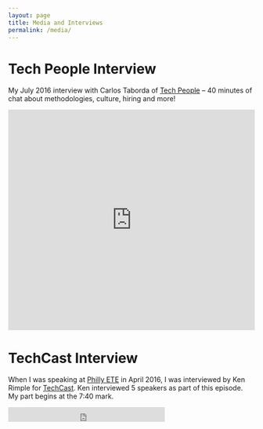 ```yaml
---
layout: page
title: Media and Interviews
permalink: /media/
---
```


Tech People Interview
=====================

My July 2016 interview with Carlos Taborda of [Tech People][techpeople] – 40 minutes of chat about methodologies, culture, hiring and more!

<iframe width="100%" height="450" scrolling="no" frameborder="no" src="https://w.soundcloud.com/player/?url=https%3A//api.soundcloud.com/tracks/275602638&amp;auto_play=false&amp;hide_related=false&amp;show_comments=true&amp;show_user=true&amp;show_reposts=false&amp;visual=true"></iframe>

TechCast Interview
==================

When I was speaking at [Philly ETE][philly-ete-2016] in April 2016, I was interviewed by Ken Rimple for [TechCast][techcast].  Ken interviewed 5 speakers as part of this episode.  My part begins at the 7:40 mark.

<iframe width="320" height="30" src="http://chariotsolutions.com/?powerpress_embed=14530-podcast&amp;powerpress_player=mediaelement-audio" frameborder="0" scrolling="no"></iframe>

[techpeople]: http://www.gistia.com/techpeople/
[philly-ete-2016]: http://2016.phillyemergingtech.com/session/delivering-agile-methodologies-and-emerging-technologies-in-hostile-environments/
[techcast]: http://chariotsolutions.com/podcasts/show/techcast/
